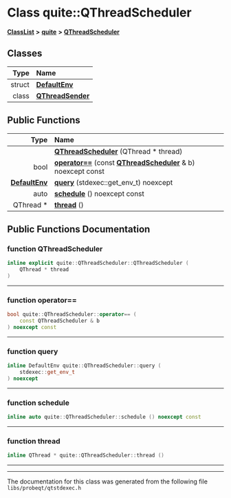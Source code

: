 

# Class quite::QThreadScheduler



[**ClassList**](annotated.md) **>** [**quite**](namespacequite.md) **>** [**QThreadScheduler**](classquite_1_1QThreadScheduler.md)




















## Classes

| Type | Name |
| ---: | :--- |
| struct | [**DefaultEnv**](structquite_1_1QThreadScheduler_1_1DefaultEnv.md) <br> |
| class | [**QThreadSender**](classquite_1_1QThreadScheduler_1_1QThreadSender.md) <br> |






















## Public Functions

| Type | Name |
| ---: | :--- |
|   | [**QThreadScheduler**](#function-qthreadscheduler) (QThread \* thread) <br> |
|  bool | [**operator==**](#function-operator) (const [**QThreadScheduler**](classquite_1_1QThreadScheduler.md) & b) noexcept const<br> |
|  [**DefaultEnv**](structquite_1_1QThreadScheduler_1_1DefaultEnv.md) | [**query**](#function-query) (stdexec::get\_env\_t) noexcept<br> |
|  auto | [**schedule**](#function-schedule) () noexcept const<br> |
|  QThread \* | [**thread**](#function-thread) () <br> |




























## Public Functions Documentation




### function QThreadScheduler 

```C++
inline explicit quite::QThreadScheduler::QThreadScheduler (
    QThread * thread
) 
```




<hr>



### function operator== 

```C++
bool quite::QThreadScheduler::operator== (
    const QThreadScheduler & b
) noexcept const
```




<hr>



### function query 

```C++
inline DefaultEnv quite::QThreadScheduler::query (
    stdexec::get_env_t
) noexcept
```




<hr>



### function schedule 

```C++
inline auto quite::QThreadScheduler::schedule () noexcept const
```




<hr>



### function thread 

```C++
inline QThread * quite::QThreadScheduler::thread () 
```




<hr>

------------------------------
The documentation for this class was generated from the following file `libs/probeqt/qtstdexec.h`

